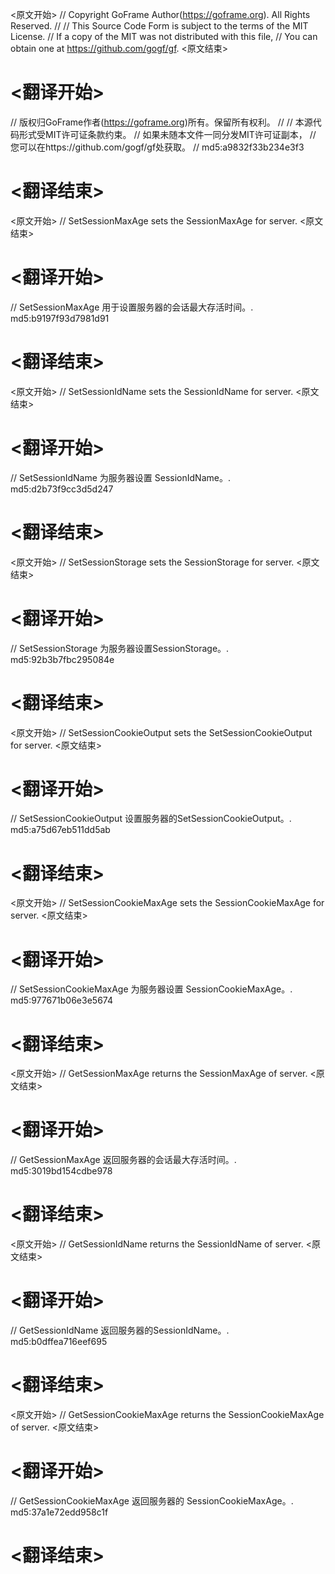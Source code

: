 
<原文开始>
// Copyright GoFrame Author(https://goframe.org). All Rights Reserved.
//
// This Source Code Form is subject to the terms of the MIT License.
// If a copy of the MIT was not distributed with this file,
// You can obtain one at https://github.com/gogf/gf.
<原文结束>

# <翻译开始>
// 版权归GoFrame作者(https://goframe.org)所有。保留所有权利。
//
// 本源代码形式受MIT许可证条款约束。
// 如果未随本文件一同分发MIT许可证副本，
// 您可以在https://github.com/gogf/gf处获取。
// md5:a9832f33b234e3f3
# <翻译结束>


<原文开始>
// SetSessionMaxAge sets the SessionMaxAge for server.
<原文结束>

# <翻译开始>
// SetSessionMaxAge 用于设置服务器的会话最大存活时间。. md5:b9197f93d7981d91
# <翻译结束>


<原文开始>
// SetSessionIdName sets the SessionIdName for server.
<原文结束>

# <翻译开始>
// SetSessionIdName 为服务器设置 SessionIdName。. md5:d2b73f9cc3d5d247
# <翻译结束>


<原文开始>
// SetSessionStorage sets the SessionStorage for server.
<原文结束>

# <翻译开始>
// SetSessionStorage 为服务器设置SessionStorage。. md5:92b3b7fbc295084e
# <翻译结束>


<原文开始>
// SetSessionCookieOutput sets the SetSessionCookieOutput for server.
<原文结束>

# <翻译开始>
// SetSessionCookieOutput 设置服务器的SetSessionCookieOutput。. md5:a75d67eb511dd5ab
# <翻译结束>


<原文开始>
// SetSessionCookieMaxAge sets the SessionCookieMaxAge for server.
<原文结束>

# <翻译开始>
// SetSessionCookieMaxAge 为服务器设置 SessionCookieMaxAge。. md5:977671b06e3e5674
# <翻译结束>


<原文开始>
// GetSessionMaxAge returns the SessionMaxAge of server.
<原文结束>

# <翻译开始>
// GetSessionMaxAge 返回服务器的会话最大存活时间。. md5:3019bd154cdbe978
# <翻译结束>


<原文开始>
// GetSessionIdName returns the SessionIdName of server.
<原文结束>

# <翻译开始>
// GetSessionIdName 返回服务器的SessionIdName。. md5:b0dffea716eef695
# <翻译结束>


<原文开始>
// GetSessionCookieMaxAge returns the SessionCookieMaxAge of server.
<原文结束>

# <翻译开始>
// GetSessionCookieMaxAge 返回服务器的 SessionCookieMaxAge。. md5:37a1e72edd958c1f
# <翻译结束>

